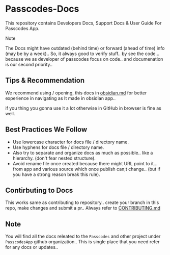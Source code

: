# Passcodes-Docs

This repository contains Developers Docs, Support Docs & User Guide For Passcodes App.

> [!NOTE]
> The Docs might have outdated (behind time) or forward (ahead of time) info (may be by a week).. 
> So, it always good to verify stuff.. by see the code... because we as developer of passcodes focus on code.. and documenation is our second priority..

## Tips & Recommendation

We recommend using / opening, this docs in [obsidian.md](https://obsidian.md) for better experience in navigating as It made in obsidian app..

if you thing you gonna use it a lot otherwise in GitHub in browser is fine as well.

## Best Practices We Follow

- Use lowercase character for docs file / directory name.
- Use hyphens for docs file / directory name.
- Also try to separate and organize docs as much as possible.. like a hierarchy. (don't fear nested structure).
- Avoid rename file once created because there might URL point to it... from app and various source which once publish can;t change.. (but if you have a strong reason break this rule).

## Contirbuting to Docs

This works same as contributing to repository.. create your branch in this repo, make changes and submit a pr.. Always refer to [CONTRIBUTING.md](CONTRIBUTING.md)

## Note

You will find all the docs releated to the `Passcodes` and other project under `PasscodesApp` github organization..
This is single place that you need refer for any docs or updates..

